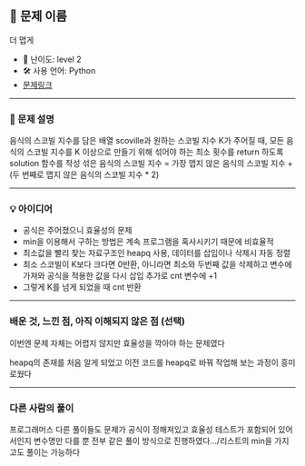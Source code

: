## 📘 문제 이름
더 맵게

- 🧩 난이도: level 2
- 🛠 사용 언어: Python
- [문제링크](https://school.programmers.co.kr/learn/courses/30/lessons/42626)

---

### 🧠 문제 설명
음식의 스코빌 지수를 담은 배열 scoville과 원하는 스코빌 지수 K가 주어질 때, 모든 음식의 스코빌 지수를 K 이상으로 만들기 위해 섞어야 하는 최소 횟수를 return 하도록 solution 함수를 작성
섞은 음식의 스코빌 지수 = 가장 맵지 않은 음식의 스코빌 지수 + (두 번째로 맵지 않은 음식의 스코빌 지수 * 2)

---

### 💡 아이디어
- 공식은 주어졌으니 효율성의 문제
- min을 이용해서 구하는 방법은 계속 프로그램을 혹사시키기 때문에 비효율적
- 최소값을 빨리 찾는 자료구조인 heapq 사용, 데이터를 삽입이나 삭제시 자동 정렬
- 최소 스코빌이 K보다 크다면 0반환, 아니라면 최소와 두번째 값을 삭제하고 변수에 가져와 공식을 적용한 값을 다시 삽입 추가로 cnt 변수에 +1
- 그렇게 K를 넘게 되었을 때 cnt 반환

---

### 배운 것, 느낀 점, 아직 이해되지 않은 점 (선택)
이번엔 문제 자체는 어렵지 않지만 효율성을 깍아야 하는 문제였다

heapq의 존재를 처음 알게 되었고 이전 코드를 heapq로 바꿔 작업해 보는 과정이 흥미로웠다

---

### 다른 사람의 풀이
프로그래머스 다른 풀이들도 문제가 공식이 정해져있고 효율성 테스트가 포함되어 있어서인지 변수명만 다를 뿐 전부 같은 풀이 방식으로 진행하였다.../리스트의 min을 가지고도 풀이는 가능하다
